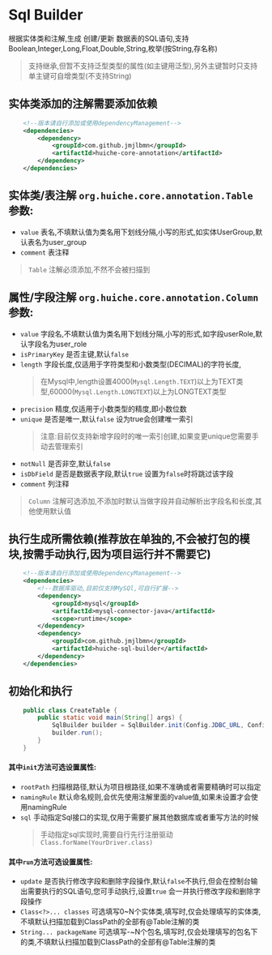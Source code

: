 # Sql Builder
根据实体类和注解,生成 创建/更新 数据表的SQL语句,支持Boolean,Integer,Long,Float,Double,String,枚举(按String,存名称)
> 支持继承,但暂不支持泛型类型的属性(如主键用泛型),另外主键暂时只支持单主键可自增类型(不支持String)
## 实体类添加的注解需要添加依赖
```xml
    <!--版本请自行添加或使用dependencyManagement-->
    <dependencies>
        <dependency>
            <groupId>com.github.jmjlbmn</groupId>
            <artifactId>huiche-core-annotation</artifactId>
        </dependency>
    </dependencies>
```

## 实体类/表注解 `org.huiche.core.annotation.Table` 参数:
- `value` 表名,不填默认值为类名用下划线分隔,小写的形式,如实体UserGroup,默认表名为user_group
- `comment` 表注释
> `Table` 注解必须添加,不然不会被扫描到
## 属性/字段注解 `org.huiche.core.annotation.Column` 参数:
- `value` 字段名,不填默认值为类名用下划线分隔,小写的形式,如字段userRole,默认字段名为user_role
- `isPrimaryKey` 是否主键,默认`false`
- `length` 字段长度,仅适用于字符类型和小数类型(DECIMAL)的字符长度,
    > 在Mysql中,length设置4000(`Mysql.Length.TEXT`)以上为TEXT类型,60000(`Mysql.Length.LONGTEXT`)以上为LONGTEXT类型
- `precision` 精度,仅适用于小数类型的精度,即小数位数
- `unique` 是否是唯一,默认`false` 设为true会创建唯一索引
    > 注意:目前仅支持新增字段时的唯一索引创建,如果变更unique您需要手动去管理索引
- `notNull` 是否非空,默认`false`
- `isDbField` 是否是数据表字段,默认`true` 设置为`false`时将跳过该字段
- `comment` 列注释
> `Column` 注解可选添加,不添加时默认当做字段并自动解析出字段名和长度,其他使用默认值
## 执行生成所需依赖(推荐放在单独的,不会被打包的模块,按需手动执行,因为项目运行并不需要它)
```xml
    <!--版本请自行添加或使用dependencyManagement-->
    <dependencies>
        <!--数据库驱动,目前仅支持MySQl,可自行扩展-->
        <dependency>
            <groupId>mysql</groupId>
            <artifactId>mysql-connector-java</artifactId>
            <scope>runtime</scope>
        </dependency>
        <dependency>
            <groupId>com.github.jmjlbmn</groupId>
            <artifactId>huiche-sql-builder</artifactId>
        </dependency>
    </dependencies>
```
## 初始化和执行
```java
    public class CreateTable {
        public static void main(String[] args) {
            SqlBuilder builder = SqlBuilder.init(Config.JDBC_URL, Config.JDBC_USER, Config.JDBC_PASSWORD);
            builder.run();
        }
    }
```
#### 其中`init`方法可选设置属性:
- `rootPath` 扫描根路径,默认为项目根路径,如果不准确或者需要精确时可以指定
- `namingRule` 默认命名规则,会优先使用注解里面的value值,如果未设置才会使用namingRule
- `sql` 手动指定Sql接口的实现,仅用于需要扩展其他数据库或者重写方法的时候
    > 手动指定sql实现时,需要自行先行注册驱动`Class.forName(YourDriver.class)`
#### 其中`run`方法可选设置属性:
- `update` 是否执行修改字段和删除字段操作,默认`false`不执行,但会在控制台输出需要执行的SQL语句,您可手动执行,设置`true` 会一并执行修改字段和删除字段操作
- `Class<?>... classes` 可选填写0~N个实体类,填写时,仅会处理填写的实体类,不填默认扫描加载到ClassPath的全部有@Table注解的类
- `String... packageName` 可选填写-~N个包名,填写时,仅会处理填写的包名下的类,不填默认扫描加载到ClassPath的全部有@Table注解的类